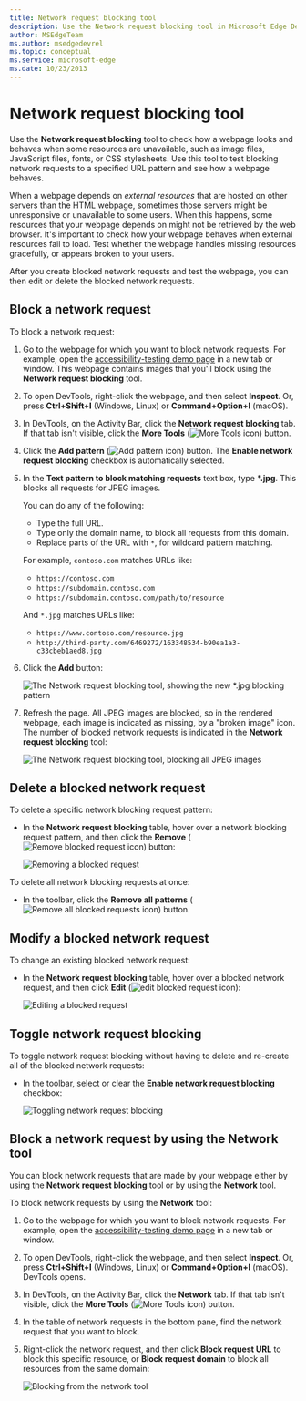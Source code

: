 ```yaml
---
title: Network request blocking tool
description: Use the Network request blocking tool in Microsoft Edge DevTools to block selected network requests, to find out how webpages look and behave when some resources are not available.
author: MSEdgeTeam
ms.author: msedgedevrel
ms.topic: conceptual
ms.service: microsoft-edge
ms.date: 10/23/2013
---
```

# Network request blocking tool

Use the **Network request blocking** tool to check how a webpage looks and behaves when some resources are unavailable, such as image files, JavaScript files, fonts, or CSS stylesheets.  Use this tool to test blocking network requests to a specified URL pattern and see how a webpage behaves.

When a webpage depends on _external resources_ that are hosted on other servers than the HTML webpage, sometimes those servers might be unresponsive or unavailable to some users. When this happens, some resources that your webpage depends on might not be retrieved by the web browser.  It's important to check how your webpage behaves when external resources fail to load.  Test whether the webpage handles missing resources gracefully, or appears broken to your users.

After you create blocked network requests and test the webpage, you can then edit or delete the blocked network requests.


<!-- ====================================================================== -->
## Block a network request

To block a network request:

1. Go to the webpage for which you want to block network requests. For example, open the [accessibility-testing demo page](https://microsoftedge.github.io/Demos/devtools-a11y-testing/) in a new tab or window. This webpage contains images that you'll block using the **Network request blocking** tool.

1. To open DevTools, right-click the webpage, and then select **Inspect**.  Or, press **Ctrl+Shift+I** (Windows, Linux) or **Command+Option+I** (macOS).

1. In DevTools, on the Activity Bar, click the **Network request blocking** tab.  If that tab isn't visible, click the **More Tools** (![More Tools icon](./network-request-blocking-tool-images/more-tools-icon-light-theme.png)) button.

1. Click the **Add pattern** (![Add pattern icon](./network-request-blocking-tool-images/add-pattern-icon.png)) button.  The **Enable network request blocking** checkbox is automatically selected.

1. In the **Text pattern to block matching requests** text box, type **\*.jpg**.  This blocks all requests for JPEG images.

   You can do any of the following:
   * Type the full URL.
   * Type only the domain name, to block all requests from this domain.
   * Replace parts of the URL with `*`, for wildcard pattern matching.
   
   For example, `contoso.com` matches URLs like:

   * `https://contoso.com`
   * `https://subdomain.contoso.com`
   * `https://subdomain.contoso.com/path/to/resource`

   And `*.jpg` matches URLs like:
   
   * `https://www.contoso.com/resource.jpg`
   * `http://third-party.com/6469272/163348534-b90ea1a3-c33cbeb1aed8.jpg`

1. Click the **Add** button:

   ![The Network request blocking tool, showing the new *.jpg blocking pattern](./network-request-blocking-tool-images/block-network-request.png)

1. Refresh the page.  All JPEG images are blocked, so in the rendered webpage, each image is indicated as missing, by a "broken image" icon.  The number of blocked network requests is indicated in the **Network request blocking** tool:

   ![The Network request blocking tool, blocking all JPEG images](./network-request-blocking-tool-images/blocked-images.png)


<!-- ====================================================================== -->
## Delete a blocked network request

To delete a specific network blocking request pattern:

*  In the **Network request blocking** table, hover over a network blocking request pattern, and then click the **Remove** (![Remove blocked request icon](./network-request-blocking-tool-images/remove-blocked-request-icon.png)) button:

   ![Removing a blocked request](./network-request-blocking-tool-images/remove-blocked-request.png)

To delete all network blocking requests at once:

*  In the toolbar, click the **Remove all patterns** (![Remove all blocked requests icon](./network-request-blocking-tool-images/remove-all-blocked-requests-icon.png)) button.


<!-- ====================================================================== -->
## Modify a blocked network request

To change an existing blocked network request:

*  In the **Network request blocking** table, hover over a blocked network request, and then click **Edit** (![edit blocked request icon](./network-request-blocking-tool-images/edit-blocked-request-icon.png)):

   ![Editing a blocked request](./network-request-blocking-tool-images/edit-blocked-request.png)


<!-- ====================================================================== -->
## Toggle network request blocking

To toggle network request blocking without having to delete and re-create all of the blocked network requests:

*  In the toolbar, select or clear the **Enable network request blocking** checkbox:

   ![Toggling network request blocking](./network-request-blocking-tool-images/toggle-request-blocking.png)


<!-- ====================================================================== -->
## Block a network request by using the Network tool

You can block network requests that are made by your webpage either by using the **Network request blocking** tool or by using the **Network** tool.

To block network requests by using the **Network** tool:

1. Go to the webpage for which you want to block network requests. For example, open the [accessibility-testing demo page](https://microsoftedge.github.io/Demos/devtools-a11y-testing/) in a new tab or window.

1. To open DevTools, right-click the webpage, and then select **Inspect**.  Or, press **Ctrl+Shift+I** (Windows, Linux) or **Command+Option+I** (macOS).  DevTools opens.

1. In DevTools, on the Activity Bar, click the **Network** tab.  If that tab isn't visible, click the **More Tools** (![More Tools icon](./network-request-blocking-tool-images/more-tools-icon-light-theme.png)) button.

1. In the table of network requests in the bottom pane, find the network request that you want to block.

1. Right-click the network request, and then click **Block request URL** to block this specific resource, or **Block request domain** to block all resources from the same domain:

   ![Blocking from the network tool](./network-request-blocking-tool-images/block-request-from-network-tool.png)
